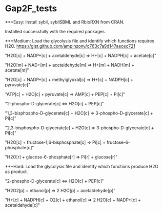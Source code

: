 # Gap2F_tests
***Easy: Install sybil, sybilSBML and RbioRXN from CRAN.

Installed successfully with the required packages.

***Medium: Load the glycolysis file and identify which functions requires H2O. https://gist.github.com/ampinzonv/c763c7a9d147aecec721



"H2O[c] + NADP+[c] + acetaldehyde[c] => H+[c] + NADPH[c] + acetate[c]"

"H2O[m] + NAD+[m] + acetaldehyde[m] => H+[m] + NADH[m] + acetate[m]"

"H2O[c] + NADP+[c] + methylglyoxal[c] => H+[c] + NADPH[c] + pyruvate[c]"

"ATP[c] + H2O[c] + pyruvate[c] => AMP[c] + PEP[c] + Pi[c]"

"2-phospho-D-glycerate[c] <=> H2O[c] + PEP[c]"

"1,3-bisphospho-D-glycerate[c] + H2O[c] => 3-phospho-D-glycerate[c] + Pi[c]"

"2,3-bisphospho-D-glycerate[c] + H2O[c] => 3-phospho-D-glycerate[c] + Pi[c]"

"H2O[c] + fructose-1,6-bisphosphate[c] => Pi[c] + fructose-6-phosphate[c]"

"H2O[r] + glucose-6-phosphate[r] => Pi[r] + glucose[r]"



***Hard: Load the glycolysis file and identify which functions produce H2O as product.


"2-phospho-D-glycerate[c] <=> H2O[c] + PEP[c]"

"H2O2[p] + ethanol[p] => 2 H2O[p] + acetaldehyde[p]"

"H+[c] + NADPH[c] + O2[c] + ethanol[c] => 2 H2O[c] + NADP+[c] + acetaldehyde[c]"

